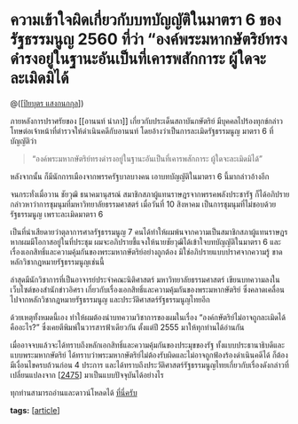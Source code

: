 # ความเข้าใจผิดเกี่ยวกับบทบัญญัติในมาตรา 6 ของรัฐธรรมนูญ 2560 ที่ว่า “องค์พระมหากษัตริย์ทรงดำรงอยู่ในฐานะอันเป็นที่เคารพสักการะ ผู้ใดจะละเมิดมิได้ 

@([[ปิยบุตร แสงกนกกุล]])

ภายหลังการปราศรัยของ [[อานนท์ นำภา]] เกี่ยวกับประเด็นสถาบันกษัตริย์ มีบุคคลไปร้องทุกข์กล่าวโทษต่อเจ้าหน้าที่ตำรวจให้ดำเนินคดีกับอานนท์ โดยอ้างว่าเป็นการละเมิดรัฐธรรมนูญ มาตรา 6 ที่บัญญัติว่า  
> “องค์พระมหากษัตริย์ทรงดำรงอยู่ในฐานะอันเป็นที่เคารพสักการะ ผู้ใดจะละเมิดมิได้”

หลังจากนั้น ก็มีนักการเมืองจากพรรครัฐบาลบางคน เอาบทบัญญัติในมาตรา 6 นี้มากล่าวอ้างอีก

จนกระทั่งเมื่อวาน ชัยวุฒิ ธนาคมานุสรณ์ สมาชิกสภาผู้แทนราษฎรจากพรรคพลังประชารัฐ ก็ได้อภิปรายกล่าวหาว่าการชุมนุมที่มหาวิทยาลัยธรรมศาสตร์ เมื่อวันที่ 10 สิงหาคม เป็นการชุมนุมที่ไม่ชอบด้วยรัฐธรรมนูญ เพราะละเมิดมาตรา 6

เป็นที่น่าเสียดายว่าตุลาการศาลรัฐธรรมนูญ 7 คนได้ทำให้ผมพ้นจากความเป็นสมาชิกสภาผู้แทนราษฎร หากผมมีโอกาสอยู่ในที่ประชุม ผมจะอภิปรายชี้แจงให้นายชัยวุฒิได้เข้าใจบทบัญญัติในมาตรา 6 และเรื่องเอกสิทธิ์และความคุ้มกันของพระมหากษัตริย์อย่างถูกต้อง มิใช่อภิปรายแบบปราศจากความรู้ ขาดหลักวิชากฎหมายรัฐธรรมนูญเช่นนี้

ล่าสุดมีนักวิชาการที่เป็นอาจารย์ประจำคณะนิติศาสตร์ มหาวิทยาลัยธรรมศาสตร์ เขียนบทความลงในเว็บไซต์ของสำนักข่าวอิศรา เกี่ยวกับเรื่องเอกสิทธิ์และความคุ้มกันของพระมหากษัตริย์ ซึ่งคลาดเคลื่อนไปจากหลักวิชากฎหมายรัฐธรรมนูญ และประวัติศาสตร์รัฐธรรมนูญไทยอีก

ด้วยเหตุทั้งหมดนี้เอง ทำให้ผมต้องนำบทความวิชาการของผมในเรื่อง “องค์กษัตริย์ไม่อาจถูกละเมิดได้คืออะไร?” ซึ่งเคยตีพิมพ์ในวารสารฟ้าเดียวกัน ตั้งแต่ปี 2555 มาให้ทุกท่านได้อ่านกัน

เมื่ออาจจบแล้วจะได้ทราบถึงหลักเอกสิทธิ์และความคุ้มกันของประมุขของรัฐ ทั้งแบบประธานาธิบดีและแบบพระมหากษัตริย์ ได้ทราบว่าพระมหากษัตริย์ไม่ต้องรับผิดและไม่อาจถูกฟ้องร้องดำเนินคดีได้ ก็ต้องมีเงื่อนไขครบถ้วนก่อน 4 ประการ และได้ทราบถึงประวัติศาสตร์รัฐธรรมนูญไทยเกี่ยวกับเรื่องดังกล่าวที่เปลี่ยนแปลงจาก [[2475]] มาเป็นแบบปัจจุบันได้อย่างไร

ทุกท่านสามารถอ่านและดาวน์โหลดได้ [ที่นี่ครับ](https://www.academia.edu/20046565/%E0%B8%AD%E0%B8%87%E0%B8%84_%E0%B8%81%E0%B8%A9%E0%B8%B1%E0%B8%95%E0%B8%A3%E0%B8%B4%E0%B8%A2_%E0%B9%84%E0%B8%A1_%E0%B8%AD%E0%B8%B2%E0%B8%88%E0%B8%96%E0%B8%B9%E0%B8%81%E0%B8%A5%E0%B8%B0%E0%B9%80%E0%B8%A1%E0%B8%B4%E0%B8%94%E0%B9%84%E0%B8%94_%E0%B8%84%E0%B8%B7%E0%B8%AD%E0%B8%AD%E0%B8%B0%E0%B9%84%E0%B8%A3?fbclid=IwAR0zJLPLY6fCmNLOme2zCz-Zhza6bCyu47YcryQh6cwotwf94d2yZsucR3g)

**tags:** [[article]]

[//begin]: # "Autogenerated link references for markdown compatibility"
[ปิยบุตร แสงกนกกุล]: ปิยบุตร-แสงกนกกุล "ปิยบุตร แสงกนกกุล"
[2475]: ../2475 "2475"
[article]: article "Article"
[//end]: # "Autogenerated link references"